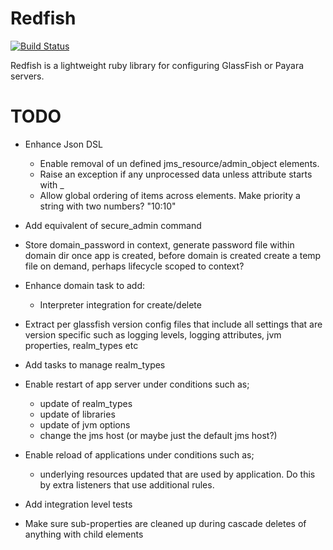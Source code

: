 # Redfish

[![Build Status](https://secure.travis-ci.org/realityforge/redfish.png?branch=master)](http://travis-ci.org/realityforge/redfish)

Redfish is a lightweight ruby library for configuring GlassFish or Payara servers.

# TODO

* Enhance Json DSL
    * Enable removal of un defined jms_resource/admin_object elements.
    * Raise an exception if any unprocessed data unless attribute starts with _
    * Allow global ordering of items across elements. Make priority a string with two numbers? "10:10"

* Add equivalent of secure_admin command

* Store domain_password in context, generate password file within domain dir once app is created, before
  domain is created create a temp file on demand, perhaps lifecycle scoped to context?

* Enhance domain task to add:
    * Interpreter integration for create/delete

* Extract per glassfish version config files that include all settings that are version specific such as
  logging levels, logging attributes, jvm properties, realm_types etc

* Add tasks to manage realm_types

* Enable restart of app server under conditions such as;
    * update of realm_types
    * update of libraries
    * update of jvm options
    * change the jms host (or maybe just the default jms host?)

* Enable reload of applications under conditions such as;
  - underlying resources updated that are used by application. Do this by extra listeners that use additional rules.

* Add integration level tests

* Make sure sub-properties are cleaned up during cascade deletes of anything with child elements
